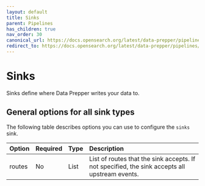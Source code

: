 ```yaml
---
layout: default
title: Sinks
parent: Pipelines
has_children: true
nav_order: 30
canonical_url: https://docs.opensearch.org/latest/data-prepper/pipelines/configuration/sinks/sinks/
redirect_to: https://docs.opensearch.org/latest/data-prepper/pipelines/configuration/sinks/sinks/
---
```


# Sinks

Sinks define where Data Prepper writes your data to.

## General options for all sink types

The following table describes options you can use to configure the `sinks` sink.

Option | Required | Type | Description
:--- | :--- | :--- | :---
routes | No | List | List of routes that the sink accepts. If not specified, the sink accepts all upstream events.